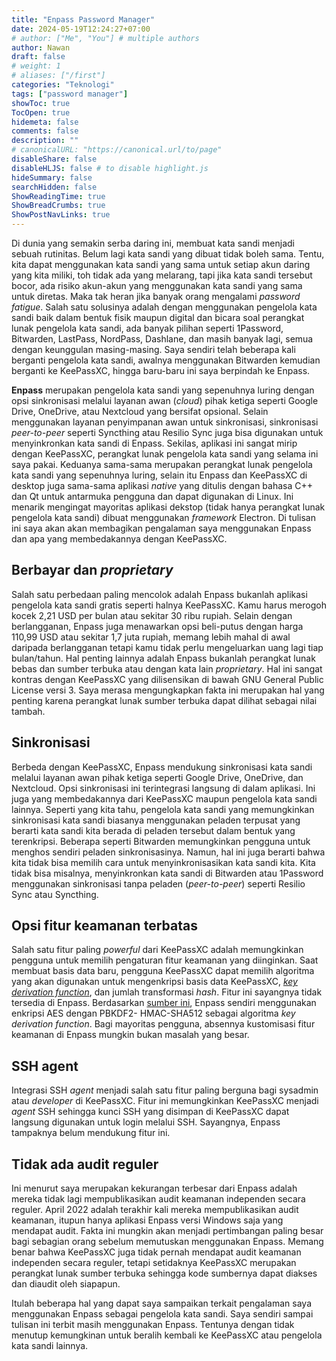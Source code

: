 ```yaml
---
title: "Enpass Password Manager"
date: 2024-05-19T12:24:27+07:00
# author: ["Me", "You"] # multiple authors
author: Nawan
draft: false
# weight: 1
# aliases: ["/first"]
categories: "Teknologi"
tags: ["password manager"]
showToc: true
TocOpen: true
hidemeta: false
comments: false
description: ""
# canonicalURL: "https://canonical.url/to/page"
disableShare: false
disableHLJS: false # to disable highlight.js
hideSummary: false
searchHidden: false
ShowReadingTime: true
ShowBreadCrumbs: true
ShowPostNavLinks: true
---
```


Di dunia yang semakin serba daring ini, membuat kata sandi menjadi sebuah rutinitas. Belum lagi kata sandi yang dibuat tidak boleh sama. Tentu, kita dapat menggunakan kata sandi yang sama untuk setiap akun daring yang kita miliki, toh tidak ada yang melarang, tapi jika kata sandi tersebut bocor, ada risiko akun-akun yang menggunakan kata sandi yang sama untuk diretas. Maka tak heran jika banyak orang mengalami *password fatigue*. Salah satu solusinya adalah dengan menggunakan pengelola kata sandi baik dalam bentuk fisik maupun digital dan bicara soal perangkat lunak pengelola kata sandi, ada banyak pilihan seperti 1Password, Bitwarden, LastPass, NordPass, Dashlane, dan masih banyak lagi, semua dengan keunggulan masing-masing. Saya sendiri telah beberapa kali berganti pengelola kata sandi, awalnya menggunakan Bitwarden kemudian berganti ke KeePassXC, hingga baru-baru ini saya berpindah ke Enpass. 

**Enpass** merupakan pengelola kata sandi yang sepenuhnya luring dengan opsi sinkronisasi melalui layanan awan (*cloud*) pihak ketiga seperti Google Drive, OneDrive, atau Nextcloud yang bersifat opsional. Selain menggunakan layanan penyimpanan awan untuk sinkronisasi, sinkronisasi *peer-to-peer* seperti Syncthing atau Resilio Sync juga bisa digunakan untuk menyinkronkan kata sandi di Enpass. Sekilas, aplikasi ini sangat mirip dengan KeePassXC, perangkat lunak pengelola kata sandi yang selama ini saya pakai. Keduanya sama-sama merupakan perangkat lunak pengelola kata sandi yang sepenuhnya luring, selain itu Enpass dan KeePassXC di desktop juga sama-sama aplikasi *native* yang ditulis dengan bahasa C++ dan Qt untuk antarmuka pengguna dan dapat digunakan di Linux. Ini menarik mengingat mayoritas aplikasi dekstop (tidak hanya perangkat lunak pengelola kata sandi) dibuat menggunakan *framework* Electron. Di tulisan ini saya akan akan membagikan pengalaman saya menggunakan Enpass dan apa yang membedakannya dengan KeePassXC.

## Berbayar dan *proprietary*
Salah satu perbedaan paling mencolok adalah Enpass bukanlah aplikasi pengelola kata sandi gratis seperti halnya KeePassXC. Kamu harus merogoh kocek 2,21 USD per bulan atau sekitar 30 ribu rupiah. Selain dengan berlangganan, Enpass juga menawarkan opsi beli-putus dengan harga 110,99 USD atau sekitar 1,7 juta rupiah, memang lebih mahal di awal daripada berlangganan tetapi kamu tidak perlu mengeluarkan uang lagi tiap bulan/tahun. Hal penting lainnya adalah Enpass bukanlah perangkat lunak bebas dan sumber terbuka atau dengan kata lain *proprietary*. Hal ini sangat kontras dengan KeePassXC yang dilisensikan di bawah GNU General Public License versi 3. Saya merasa mengungkapkan fakta ini merupakan hal yang penting karena perangkat lunak sumber terbuka dapat dilihat sebagai nilai tambah.

## Sinkronisasi
Berbeda dengan KeePassXC, Enpass mendukung sinkronisasi kata sandi melalui layanan awan pihak ketiga seperti Google Drive, OneDrive, dan Nextcloud. Opsi sinkronisasi ini terintegrasi langsung di dalam aplikasi. Ini juga yang membedakannya dari KeePassXC maupun pengelola kata sandi lainnya. Seperti yang kita tahu, pengelola kata sandi yang memungkinkan sinkronisasi kata sandi biasanya menggunakan peladen terpusat yang berarti kata sandi kita berada di peladen tersebut dalam bentuk yang terenkripsi. Beberapa seperti Bitwarden memungkinkan pengguna untuk menghos sendiri peladen sinkronisasinya. Namun, hal ini juga berarti bahwa kita tidak bisa memilih cara untuk menyinkronisasikan kata sandi kita. Kita tidak bisa misalnya, menyinkronkan kata sandi di Bitwarden atau 1Password menggunakan sinkronisasi tanpa peladen (*peer-to-peer*) seperti Resilio Sync atau Syncthing.

## Opsi fitur keamanan terbatas
Salah satu fitur paling *powerful* dari KeePassXC adalah memungkinkan pengguna untuk memilih pengaturan fitur keamanan yang diinginkan. Saat membuat basis data baru, pengguna KeePassXC dapat memilih algoritma yang akan digunakan untuk mengenkripsi basis data KeePassXC, [*key derivation function*](https://en.wikipedia.org/wiki/Key_derivation_function), dan jumlah transformasi *hash*. Fitur ini sayangnya tidak tersedia di Enpass. Berdasarkan [sumber ini](https://support.enpass.io/docs/security-whitepaper-enpass/vault.html), Enpass sendiri menggunakan enkripsi AES dengan PBKDF2- HMAC-SHA512 sebagai algoritma *key derivation function*. Bagi mayoritas pengguna, absennya kustomisasi fitur keamanan di Enpass mungkin bukan masalah yang besar.

## SSH agent
Integrasi SSH *agent* menjadi salah satu fitur paling berguna bagi sysadmin atau *developer* di KeePassXC. Fitur ini memungkinkan KeePassXC menjadi *agent* SSH sehingga kunci SSH yang disimpan di KeePassXC dapat langsung digunakan untuk login melalui SSH. Sayangnya, Enpass tampaknya belum mendukung fitur ini.

## Tidak ada audit reguler
Ini menurut saya merupakan kekurangan terbesar dari Enpass adalah mereka tidak lagi mempublikasikan audit keamanan independen secara reguler. April 2022 adalah terakhir kali mereka mempublikasikan audit keamanan, itupun hanya aplikasi Enpass versi Windows saja yang mendapat audit. Fakta ini mungkin akan menjadi pertimbangan paling besar bagi sebagian orang sebelum memutuskan menggunakan Enpass. Memang benar bahwa KeePassXC juga tidak pernah mendapat audit keamanan independen secara reguler, tetapi setidaknya KeePassXC merupakan perangkat lunak sumber terbuka sehingga kode sumbernya dapat diakses dan diaudit oleh siapapun.

Itulah beberapa hal yang dapat saya sampaikan terkait pengalaman saya menggunakan Enpass sebagai pengelola kata sandi. Saya sendiri sampai tulisan ini terbit masih menggunakan Enpass. Tentunya dengan tidak menutup kemungkinan untuk beralih kembali ke KeePassXC atau pengelola kata sandi lainnya.
